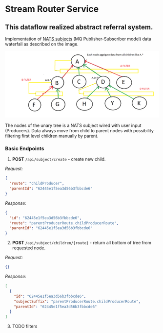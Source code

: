 # Stream Router Service

## This dataflow realized abstract referral system.

Implementation of [NATS subjects] (MQ Publisher-Subscriber model) data waterfall as described on the image. 

<img src="proof_of_concept.png" width="800" alt="Data spread"/>


The nodes of the unary tree is a NATS subject wired with user input (Producers).
Data always move from child to parent nodes with possibility filtering first level children manually by parent. 

### Basic Endpoints

1. **POST** ``/api/subject/create`` - create new child.

_Request:_
```json
{
  "route": "childProducer",
  "parentId": "62445e1f5ea3d56b3fbbcde6"
}
```

_Response:_
```json
{
  "id": "62445e1f5ea3d56b3fbbcde6",
  "route": "parentProducerRoute.childProducerRoute",
  "parentId": "62445e1f5ea3d56b3fbbcde6"
}
```

2. **POST** ``/api/subject/children/{route}`` - return all bottom of tree from requested node.

_Request:_
```json
{}
```

_Response:_
```json
[
  {
    "id": "62445e1f5ea3d56b3fbbcde6",
    "subjectSuffix": "parentProducerRoute.childProducerRoute",
    "parentId": "62445e1f5ea3d56b3fbbcde6"
  }
]
```

3. TODO filters

[NATS subjects]:https://docs.nats.io/nats-concepts/subjects